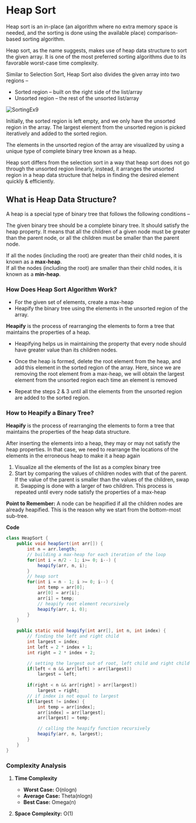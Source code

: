 # Heap Sort
Heap sort is an in-place (an algorithm where no extra memory space is needed, and the sorting is done using the available place) comparison-based sorting algorithm. 

Heap sort, as the name suggests, makes use of heap data structure to sort the given array. 
It is one of the most preferred sorting algorithms due to its favorable worst-case time complexity.

Similar to Selection Sort, Heap Sort also divides the given array into two regions –
- Sorted region – built on the right side of the list/array
- Unsorted region – the rest of the unsorted list/array

![SortingEx9](../../../Images/sorting9.png)

Initially, the sorted region is left empty, and we only have the unsorted region in the array. The largest element from the unsorted region is picked iteratively and added to the sorted region.

The elements in the unsorted region of the array are visualized by using a unique type of complete binary tree known as a heap.

Heap sort differs from the selection sort in a way that heap sort does not go through the unsorted region linearly, instead, it arranges the unsorted region in a heap data structure that helps in finding the desired element quickly & efficiently.

## What is Heap Data Structure?
A heap is a special type of binary tree that follows the following conditions –

The given binary tree should be a complete binary tree.
It should satisfy the heap property. It means that all the children of a given node must be greater than the parent node, or all the children must be smaller than the parent node.

If all the nodes (including the root) are greater than their child nodes, it is known as a **max-heap**. <br/>
If all the nodes (including the root) are smaller than their child nodes, it is known as a **min-heap**.

### How Does Heap Sort Algorithm Work?
- For the given set of elements, create a max-heap
- Heapify the binary tree using the elements in the unsorted region of the array.

**Heapify** is the process of rearranging the elements to form a tree that maintains the properties of a heap.

- Heapifying helps us in maintaining the property that every node should have greater value than its children nodes. 

- Once the heap is formed, delete the root element from the heap, and add this element in the sorted region of the array. Here, since we are removing the root element from a max-heap, we will obtain the largest element from the unsorted region each time an element is removed

- Repeat the steps 2 & 3 until all the elements from the unsorted region are added to the sorted region.

### How to Heapify a Binary Tree?
**Heapify** is the process of rearranging the elements to form a tree that maintains the properties of the heap data structure.

After inserting the elements into a heap, they may or may not satisfy the heap properties. In that case, we need to rearrange the locations of the elements in the erroneous heap to make it a heap again

1. Visualize all the elements of the list as a complex binary tree
2. Start by comparing the values of children nodes with that of the parent. If the value of the parent is smaller than the values of the children, swap it. Swapping is done with a larger of two children. This process is repeated until every node satisfy the properties of a max-heap

**Point to Remember:** A node can be heapified if all the children nodes are already heapified. This is the reason why we start from the bottom-most sub-tree.

**Code** <br/>
```java
class HeapSort {
    public void heapSort(int arr[]) {
        int n = arr.length;
        // building a max-heap for each iteration of the loop
        for(int i = n/2 - 1; i>= 0; i--) {
            heapify(arr, n, i);
        }
        // heap sort
        for(int i = n - 1; i >= 0; i--) {
            int temp = arr[0];
            arr[0] = arr[i];
            arr[i] = temp;
            // heapify root element recursively
            heapify(arr, i, 0);
        }
    }

    public static void heapify(int arr[], int n, int index) {
        // finding the left and right child
        int largest = index;
        int left = 2 * index + 1;
        int right = 2 * index + 2;

        // setting the largest out of root, left child and right child
        if(left < n && arr[left] > arr[largest])
            largest = left;
        
        if(right < n && arr[right] > arr[largest])
            largest = right;
        // if index is not equal to largest
        if(largest != index) {
            int temp = arr[index];
            arr[index] = arr[largest];
            arr[largest] = temp;

            // calling the heapify function recursively
            heapify(arr, n, largest);
        }
    }
}
```

### Complexity Analysis
1. **Time Complexity**
    - **Worst Case:** O(nlogn)
    - **Average Case:** Theta(nlogn)
    - **Best Case:** Omega(n)
    
2. **Space Complexity:** O(1)
